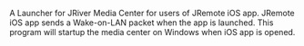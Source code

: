 A Launcher for JRiver Media Center for users of JRemote iOS app. JRemote iOS app sends a Wake-on-LAN packet when the app is launched. This program will startup the media center on Windows when iOS app is opened. 

